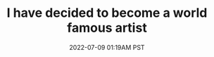 ---
title: "I have decided to become a world famous artist"
date: 2022-07-09 01:19AM PST
next:
  - your opinion on the matter does not change the outcome
tags:
  - fragment
---